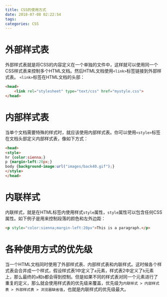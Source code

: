 ```yaml
---
title: CSS的使用方式
date: 2018-07-08 02:22:54
tags:
categories: CSS
---
```


# 外部样式表

外部样式表就是将CSS的内容定义在一个单独的文件中，这样就可以使用同一个CSS样式表来控制多个HTML文档。然后HTML文档使用`<link>`标签链接到外部样式表。 `<link>`标签在HTML文档的头部：

```html
<head>
    <link rel="stylesheet" type="text/css" href="mystyle.css">
</head>
```

# 内部样式表

当单个文档需要特殊的样式时，就应该使用内部样式表。你可以使用`<style>`标签在文档头部定义内部样式表，像如下方式：

```html
<head>
<style>
hr {color:sienna;}
p {margin-left:20px;}
body {background-image:url("images/back40.gif");}
</style>
</head>
```

# 内联样式

内联样式，就是在HTML标签内使用样式`style`属性，`style`属性可以包含任何CSS属性。如下例子是用来控制段落的颜色和左外边距：

```html
<p style="color:sienna;margin-left:20px">This is a paragraph.</p>
```

# 各种使用方式的优先级

当一个HTML文档同时使用了外部样式表、内部样式表和内联样式。这时候各个样式表会合并成一个样式，假设样式表1中定义了`a`元素，样式表2中定义了`b`元素上，那么最终的`a`和`b`都会得到控制。但是如果不同的样式表对同一个元素进行了重复的定义，那么就会使用样式表的优先级来覆盖，优先级为`内联样式 > 内部样式表 > 外部样式表 > 浏览器缺省值`，也就是内联样式的优先级最大。
